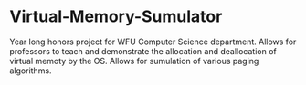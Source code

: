 # Virtual-Memory-Sumulator
Year long honors project for WFU Computer Science department. Allows for professors to teach and demonstrate the allocation and deallocation of virtual memoty by the OS. Allows for sumulation of various paging algorithms.
